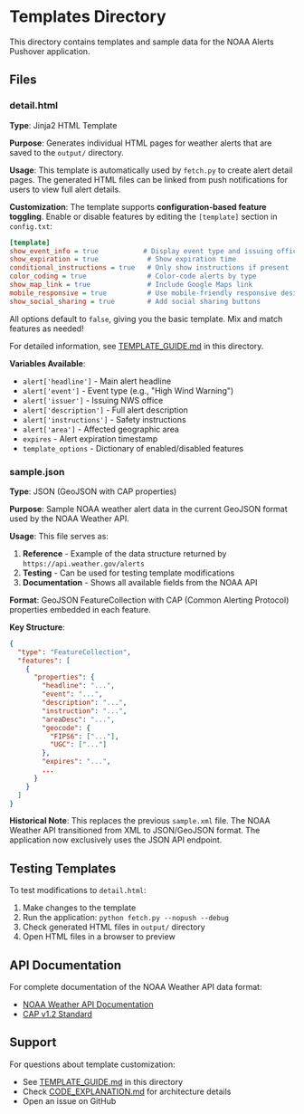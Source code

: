 # Templates Directory

This directory contains templates and sample data for the NOAA Alerts Pushover application.

## Files

### detail.html
**Type**: Jinja2 HTML Template

**Purpose**: Generates individual HTML pages for weather alerts that are saved to the `output/` directory.

**Usage**: This template is automatically used by `fetch.py` to create alert detail pages. The generated HTML files can be linked from push notifications for users to view full alert details.

**Customization**: The template supports **configuration-based feature toggling**. Enable or disable features by editing the `[template]` section in `config.txt`:

```ini
[template]
show_event_info = true           # Display event type and issuing office
show_expiration = true            # Show expiration time
conditional_instructions = true   # Only show instructions if present
color_coding = true               # Color-code alerts by type
show_map_link = true              # Include Google Maps link
mobile_responsive = true          # Use mobile-friendly responsive design
show_social_sharing = true        # Add social sharing buttons
```

All options default to `false`, giving you the basic template. Mix and match features as needed!

For detailed information, see [TEMPLATE_GUIDE.md](TEMPLATE_GUIDE.md) in this directory.

**Variables Available**:
- `alert['headline']` - Main alert headline
- `alert['event']` - Event type (e.g., "High Wind Warning")
- `alert['issuer']` - Issuing NWS office
- `alert['description']` - Full alert description
- `alert['instructions']` - Safety instructions
- `alert['area']` - Affected geographic area
- `expires` - Alert expiration timestamp
- `template_options` - Dictionary of enabled/disabled features

### sample.json
**Type**: JSON (GeoJSON with CAP properties)

**Purpose**: Sample NOAA weather alert data in the current GeoJSON format used by the NOAA Weather API.

**Usage**: This file serves as:
1. **Reference** - Example of the data structure returned by `https://api.weather.gov/alerts`
2. **Testing** - Can be used for testing template modifications
3. **Documentation** - Shows all available fields from the NOAA API

**Format**: GeoJSON FeatureCollection with CAP (Common Alerting Protocol) properties embedded in each feature.

**Key Structure**:
```json
{
  "type": "FeatureCollection",
  "features": [
    {
      "properties": {
        "headline": "...",
        "event": "...",
        "description": "...",
        "instruction": "...",
        "areaDesc": "...",
        "geocode": {
          "FIPS6": ["..."],
          "UGC": ["..."]
        },
        "expires": "...",
        ...
      }
    }
  ]
}
```

**Historical Note**: This replaces the previous `sample.xml` file. The NOAA Weather API transitioned from XML to JSON/GeoJSON format. The application now exclusively uses the JSON API endpoint.

## Testing Templates

To test modifications to `detail.html`:

1. Make changes to the template
2. Run the application: `python fetch.py --nopush --debug`
3. Check generated HTML files in `output/` directory
4. Open HTML files in a browser to preview

## API Documentation

For complete documentation of the NOAA Weather API data format:
- [NOAA Weather API Documentation](https://www.weather.gov/documentation/services-web-api)
- [CAP v1.2 Standard](http://docs.oasis-open.org/emergency/cap/v1.2/)

## Support

For questions about template customization:
- See [TEMPLATE_GUIDE.md](TEMPLATE_GUIDE.md) in this directory
- Check [CODE_EXPLANATION.md](../CODE_EXPLANATION.md) for architecture details
- Open an issue on GitHub
